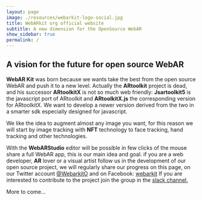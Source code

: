 ```yaml
---
layout: page
image: ./resources/webarkit-logo-social.jpg
title: WebARkit org official website
subtitle: A new dimension for the OpenSource WebAR
show_sidebar: true
permalink: /
---
```

## A vision for the future for open source WebAR

**WebAR Kit** was born because we wants take the best from the open source WebAR and push it to a new level.
Actually the **ARtoolkit** project is dead, and his successor **ARtoolkitX** is not so much web friendly: **Jsartoolkit5** is the javascript port of ARtoolkit and **ARtoolkitX.js** the corresponding version for ARtoolkitX. We want to develop a newer version derived from the two in a smarter
sdk especially designed for javascript.

We like the idea to augment almost any image you want, for this reason we will start by image tracking with **NFT** technology to face tracking, hand tracking and other technologies.

With the **WebARStudio** editor will be possible in few clicks of the mouse share a full WebAR app, this is our main idea and goal.
if you are a web developer, **AR** lover or a visual artist follow us in the development of our open source project, we will regularly share our progress on this page, on our Twitter account [@WebarkitO](https://twitter.com/WebarkitO) and on Facebook: [webarkit](https://www.facebook.com/webarkit)
If you are interested to contribute to the project join the group in the [slack channel.](https://join.slack.com/t/webarkit/shared_invite/zt-eupovakz-7e2spEifwn~rOHC0vpaWhw)

More to come...
